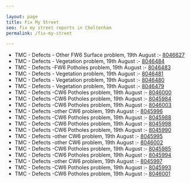 ```yaml
---

layout: page
title: Fix My Street
seo: fix my street reports in Cheltenham
permalink: /fix-my-street

---
```


<!-- fix_marker starts -->

- TMC - Defects - Other FW6  Surface problem, 19th August :- [8046627](https://www.fixmystreet.com/report/8046627)
- TMC - Defects - Vegetation problem, 19th August :- [8046484](https://www.fixmystreet.com/report/8046484)
- TMC - Defects -FW6 Potholes problem, 19th August :- [8046483](https://www.fixmystreet.com/report/8046483)
- TMC - Defects - Vegetation problem, 19th August :- [8046481](https://www.fixmystreet.com/report/8046481)
- TMC - Defects - Vegetation problem, 19th August :- [8046480](https://www.fixmystreet.com/report/8046480)
- TMC - Defects - Vegetation problem, 19th August :- [8046479](https://www.fixmystreet.com/report/8046479)
- TMC - Defects -CW6 Potholes  problem, 19th August :- [8046000](https://www.fixmystreet.com/report/8046000)
- TMC - Defects -CW6 Potholes  problem, 19th August :- [8045984](https://www.fixmystreet.com/report/8045984)
- TMC - Defects -CW6 Potholes  problem, 19th August :- [8046003](https://www.fixmystreet.com/report/8046003)
- TMC - Defects -other CW6 problem, 19th August :- [8045996](https://www.fixmystreet.com/report/8045996)
- TMC - Defects -CW6 Potholes  problem, 19th August :- [8045988](https://www.fixmystreet.com/report/8045988)
- TMC - Defects -CW6 Potholes  problem, 19th August :- [8045998](https://www.fixmystreet.com/report/8045998)
- TMC - Defects -CW6 Potholes  problem, 19th August :- [8045990](https://www.fixmystreet.com/report/8045990)
- TMC - Defects -other CW6 problem, 19th August :- [8045995](https://www.fixmystreet.com/report/8045995)
- TMC - Defects -other CW6 problem, 19th August :- [8046002](https://www.fixmystreet.com/report/8046002)
- TMC - Defects -CW6 Potholes  problem, 19th August :- [8045985](https://www.fixmystreet.com/report/8045985)
- TMC - Defects -CW6 Potholes  problem, 19th August :- [8045994](https://www.fixmystreet.com/report/8045994)
- TMC - Defects -other CW6 problem, 19th August :- [8045997](https://www.fixmystreet.com/report/8045997)
- TMC - Defects -CW6 Potholes  problem, 19th August :- [8045993](https://www.fixmystreet.com/report/8045993)
- TMC - Defects -CW6 Potholes  problem, 19th August :- [8046001](https://www.fixmystreet.com/report/8046001)

<!-- fix_marker ends -->